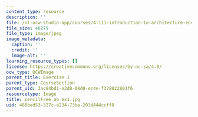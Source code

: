 ```yaml
---
content_type: resource
description: ''
file: /ol-ocw-studio-app/courses/4-111-introduction-to-architecture-environmental-design-spring-2014/488bed53327ca23473ba203d444ccff8_pencilFree_ab_ex1.jpg
file_size: 46279
file_type: image/jpeg
image_metadata:
  caption: ''
  credit: ''
  image-alt: ''
learning_resource_types: []
license: https://creativecommons.org/licenses/by-nc-sa/4.0/
ocw_type: OCWImage
parent_title: Exercise 1
parent_type: CourseSection
parent_uid: 3ac84bd1-e2d8-08d0-ec4e-f378022801f6
resourcetype: Image
title: pencilFree_ab_ex1.jpg
uid: 488bed53-327c-a234-73ba-203d444ccff8
---
```

